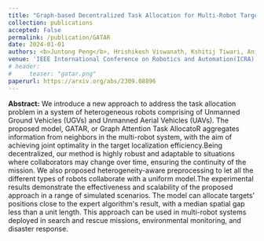 ```yaml
---
title: "Graph-based Decentralized Task Allocation for Multi-Robot Target Localization"
collection: publications
accepted: False
permalink: /publication/GATAR
date: 2024-01-01
authors: <b>Juntong Peng</b>, Hrishikesh Viswanath, Kshitij Tiwari, Aniket Bera 
venue: 'IEEE International Conference on Robotics and Automation(ICRA)'
# header:
#     teaser: "gatar.png"
paperurl: https://arxiv.org/abs/2309.08896
---
```

**Abstract:** We introduce a new approach to address the task allocation problem in a system of heterogeneous robots comprising of Unmanned Ground Vehicles (UGVs) and Unmanned Aerial Vehicles (UAVs). The proposed model, GATAR, or Graph Attention Task AllocatoR aggregates information from neighbors in the multi-robot system, with the aim of achieving joint optimality in the target localization efficiency.Being decentralized, our method is highly robust and adaptable to situations where collaborators may change over time, ensuring the continuity of the mission. We also proposed heterogeneity-aware preprocessing to let all the different types of robots collaborate with a uniform model.The experimental results demonstrate the effectiveness and scalability of the proposed approach in a range of simulated scenarios. The model can allocate targets' positions close to the expert algorithm's result, with a median spatial gap less than a unit length. This approach can be used in multi-robot systems deployed in search and rescue missions, environmental monitoring, and disaster response.
